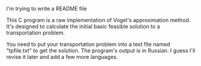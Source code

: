I'm trying to write a README file

This C program is a raw implementation of Vogel's approximation method.
It's designed to calculate the initial basic feasible solution to a transportation problem.

You need to put your transportation problem into a text file named "tpfile.txt" to get the solution.
The program's output is in Russian. I guess I'll revise it later and add a few more languages.